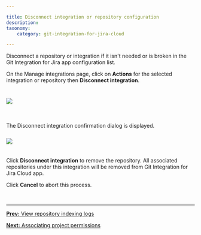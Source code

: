 ```yaml
---

title: Disconnect integration or repository configuration
description:
taxonomy:
    category: git-integration-for-jira-cloud

---
```


Disconnect a repository or integration if it isn't needed or is broken in the Git Integration for Jira app configuration list.

On the Manage integrations page, click on **Actions** for the selected integration or repository then **Disconnect integration**.

<img src='/wp-content/uploads/gij-gitcloud-actions-disconnect-integration.png' style='margin: 25px 0 35px 0' />

The Disconnect integration confirmation dialog is displayed.

<img src='/wp-content/uploads/gij-gitcloud-actions-disconnect-integration-dlg-prompt.png' style='display:block;max-width:100%;margin:25px auto 35px auto' />

Click **Disconnect integration** to remove the repository. All associated repositories under this integration will be removed from Git Integration for Jira Cloud app.

Click **Cancel** to abort this process.

&nbsp;
* * *

[**Prev:** View repository indexing logs](/git-integration-for-jira-cloud/view-repository-indexing-logs-gij-cloud)

[**Next:** Associating project permissions](/git-integration-for-jira-cloud/associating-project-permissions-gij-cloud/)

